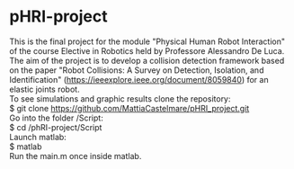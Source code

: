 # pHRI-project
This is the final project for the module "Physical Human Robot Interaction" of the course Elective in Robotics held by Professore Alessandro De Luca.
\
The aim of the project is to develop a collision detection framework based on the paper "Robot Collisions: A Survey on Detection, Isolation, and Identification" (https://ieeexplore.ieee.org/document/8059840) for an elastic joints robot.
\
To see simulations and graphic results clone the repository:
\
$ git clone https://github.com/MattiaCastelmare/pHRI_project.git
\
Go into the folder /Script:
\
$ cd /phRI-project/Script
\
Launch matlab:
\
$ matlab 
\
Run the main.m once inside matlab.

